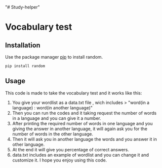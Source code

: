 "# Study-helper" 
# Vocabulary test

## Installation
Use the package manager [pip](https://pip.pypa.io/en/stable) to install random.
```
pip install random
```

## Usage
This code is made to take the vocabulary test and it works like this:
   1. You give your wordlist as a data.txt file , wich includes > "word(in a language) : word(in another language)"
   2. Then you can run the codes and it taking request the number of words in a language and you can give it a number.
   3. After printing the required number of words in one language and you giving the answer in another language, it will again ask you for the number of words in the           other language.
   4. Then it will ask you in another language the words and you answer it in other language.
   5. At the end it will give you percentage of correct answers.
   6. data.txt includes an example of wordlist and you can change it and customize it.
I hope you enjoy using this code.
    
